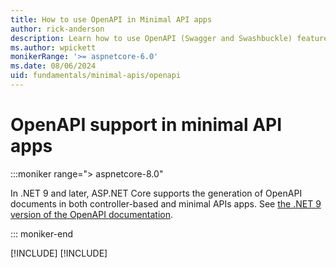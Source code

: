 ```yaml
---
title: How to use OpenAPI in Minimal API apps
author: rick-anderson
description: Learn how to use OpenAPI (Swagger and Swashbuckle) features of minimal APIs in ASP.NET Core.
ms.author: wpickett
monikerRange: '>= aspnetcore-6.0'
ms.date: 08/06/2024
uid: fundamentals/minimal-apis/openapi
---
```


# OpenAPI support in minimal API apps

:::moniker range="> aspnetcore-8.0"

In .NET 9 and later, ASP.NET Core supports the generation of OpenAPI documents in both controller-based and minimal APIs apps. See [the .NET 9 version of the OpenAPI documentation](xref:fundamentals/openapi/overview?view=aspnetcore-9.0&preserve-view=true).

::: moniker-end

[!INCLUDE[](~/fundamentals/minimal-apis/includes/openapi8.md)]
[!INCLUDE[](~/fundamentals/minimal-apis/includes/openapi6.md)]

